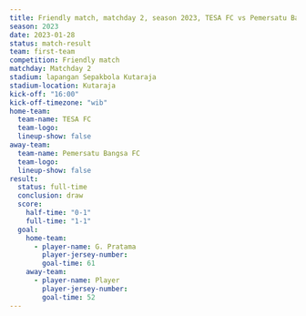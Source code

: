 ```yaml
---
title: Friendly match, matchday 2, season 2023, TESA FC vs Pemersatu Bangsa FC
season: 2023
date: 2023-01-28
status: match-result
team: first-team
competition: Friendly match
matchday: Matchday 2
stadium: lapangan Sepakbola Kutaraja
stadium-location: Kutaraja
kick-off: "16:00"
kick-off-timezone: "wib"
home-team:
  team-name: TESA FC
  team-logo: 
  lineup-show: false
away-team:
  team-name: Pemersatu Bangsa FC
  team-logo: 
  lineup-show: false
result:
  status: full-time
  conclusion: draw
  score:
    half-time: "0-1"
    full-time: "1-1"
  goal:
    home-team:
      - player-name: G. Pratama
        player-jersey-number: 
        goal-time: 61
    away-team:
      - player-name: Player
        player-jersey-number: 
        goal-time: 52
---
```

